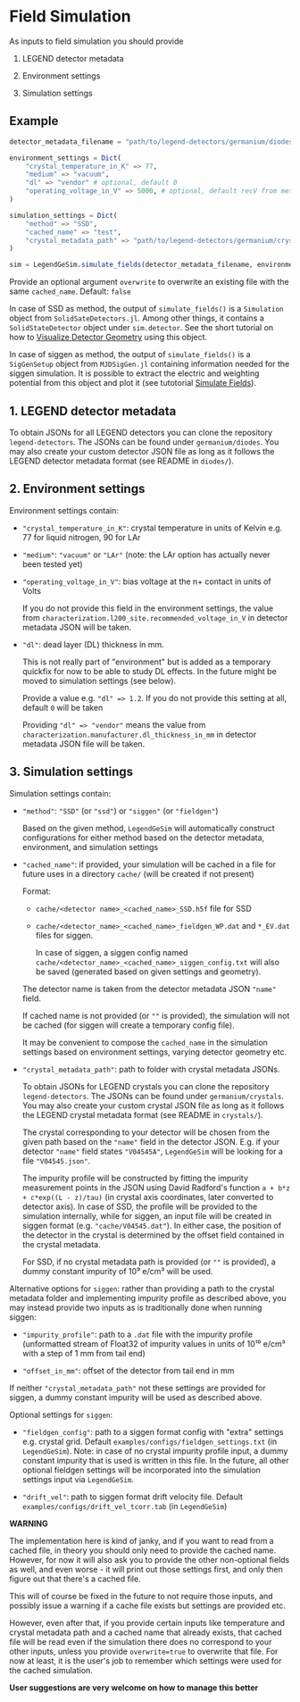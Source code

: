 # Field Simulation

As inputs to field simulation you should provide

1. LEGEND detector metadata

2. Environment settings

3. Simulation settings

## Example

```julia
detector_metadata_filename = "path/to/legend-detectors/germanium/diodes/V04545A.json"

environment_settings = Dict(
    "crystal_temperature_in_K" => 77, 
    "medium" => "vacuum", 
    "dl" => "vendor" # optional, default 0
    "operating_voltage_in_V" => 5000, # optional, default recV from metadata
)

simulation_settings = Dict(
    "method" => "SSD",
    "cached_name" => "test",
    "crystal_metadata_path" => "path/to/legend-detectors/germanium/crystals"
)

sim = LegendGeSim.simulate_fields(detector_metadata_filename, environment_settings, simulation_settings; overwrite=true)
```

Provide an optional argument `overwrite` to overwrite an existing file with the same `cached_name`. Default: `false`

In case of SSD as method, the output of `simulate_fields()` is a `Simulation` object from `SolidSateDetectors.jl`. Among other things, it contains a `SolidStateDetector` object under `sim.detector`. See the short tutorial on how to [Visualize Detector Geometry](@ref) using this object.

In case of siggen as method, the output of `simulate_fields()` is a `SigGenSetup` object from `MJDSigGen.jl` containing information needed for the siggen simulation. It is possible to extract the electric and weighting potential from this object and plot it (see tutotorial [Simulate Fields](@ref)).

## 1. LEGEND detector metadata

To obtain JSONs for all LEGEND detectors you can clone the repository `legend-detectors`. The JSONs can be found under `germanium/diodes`. You may also create your custom detector JSON file as long as it follows the LEGEND detector metadata format (see README in `diodes/`).

## 2. Environment settings

Environment settings contain:
- `"crystal_temperature_in_K"`: crystal temperature in units of Kelvin e.g. 77 for liquid nitrogen, 90 for LAr
- `"medium"`: `"vacuum"` or `"LAr"` (note: the LAr option has actually never been tested yet)
- `"operating_voltage_in_V"`: bias voltage at the n+ contact in units of Volts

    If you do not provide this field in the environment settings, the value from `characterization.l200_site.recommended_voltage_in_V` in detector metadata JSON will be taken.

- `"dl"`: dead layer (DL) thickness in mm.

    This is not really part of "environment" but is added as a temporary quickfix for now to be able to study DL effects. In the future might be moved to simulation settings (see below).

    Provide a value e.g. `"dl" => 1.2`. If you do not provide this setting at all, default `0` will be taken
    
    Providing `"dl" => "vendor"` means the value from `characterization.manufacturer.dl_thickness_in_mm` in detector metadata JSON file will be taken.

## 3. Simulation settings

Simulation settings contain:

- `"method"`: `"SSD"` (or `"ssd"`) or `"siggen"` (or `"fieldgen"`)

    Based on the given method, `LegendGeSim` will automatically construct configurations for either method based on the detector metadata, environment, and simulation settings

- `"cached_name"`: if provided, your simulation will be cached in a file for future uses in a directory `cache/` (will be created if not present)

    Format:

    - `cache/<detector name>_<cached_name>_SSD.h5f` file for SSD

    - `cache/<detector_name>_<cached_name>_fieldgen_WP.dat` and `*_EV.dat` files for siggen.
        
        In case of siggen, a siggen config named `cache/<detector_name>_<cached_name>_siggen_config.txt` will also be saved (generated based on given settings and geometry).
        
    The detector name is taken from the detector metadata JSON `"name"` field.
        
    If cached name is not provided (or `""` is provided), the simulation will not be cached (for siggen will create a temporary config file).
        
    It may be convenient to compose the `cached_name` in the simulation settings based on environment settings, varying detector geometry etc.

- `"crystal_metadata_path"`: path to folder with crystal metadata JSONs.

    To obtain JSONs for LEGEND crystals you can clone the repository `legend-detectors`. The JSONs can be found under `germanium/crystals`. You may also create your custom crystal JSON file as long as it follows the LEGEND crystal metadata format (see README in `crystals/`).

    The crystal corresponding to your detector will be chosen from the given path based on the `"name"` field in the detector JSON. E.g. if your detector `"name"` field states `"V04545A"`, `LegendGeSim` will be looking for a file `"V04545.json"`.
    
    The impurity profile will be constructed by fitting the impurity measurement points in the JSON using David Radford's function `a + b*z + c*exp((L - z)/tau)` (in crystal axis coordinates, later converted to detector axis). In case of SSD, the profile will be provided to the simulation internally, while for siggen, an input file will be created in siggen format (e.g. `"cache/V04545.dat"`). In either case, the position of the detector in the crystal is determined by the offset field contained in the crystal metadata.

    For SSD, if no crystal metadata path is provided (or `""` is provided), a dummy constant impurity of 10⁹ e/cm³ will be used.

Alternative options for `siggen`: rather than providing a path to the crystal metadata folder and implementing impurity profile as described above, you may instead provide two inputs as is traditionally done when running siggen:

- `"impurity_profile"`: path to a `.dat` file with the impurity profile (unformatted stream of Float32 of impurity values in units of 10¹⁰ e/cm³ with a step of 1 mm from tail end)

- `"offset_in_mm"`: offset of the detector from tail end in mm

If neither `"crystal_metadata_path"` not these settings are provided for siggen, a dummy constant impurity will be used as described above.

Optional settings for `siggen`:

- `"fieldgen_config"`: path to a siggen format config with "extra" settings e.g. crystal grid. Default `examples/configs/fieldgen_settings.txt` (in `LegendGeSim`). Note: in case of no crystal impurity profile input, a dummy constant impurity that is used is written in this file. In the future, all other optional fieldgen settings will be incorporated into the simulation settings input via `LegendGeSim`.

- `"drift_vel"`: path to siggen format drift velocity file. Default `examples/configs/drift_vel_tcorr.tab` (in `LegendGeSim`)

**WARNING**

The implementation here is kind of janky, and if you want to read from a cached file, in theory you should only need to provide the cached name. However, for now it will also ask you to provide the other non-optional fields as well, and even worse - it will print out those settings first, and only then figure out that there's a cached file.

This will of course be fixed in the future to not require those inputs, and possibly issue a warning if a cache file exists but settings are provided etc.

However, even after that, if you provide certain inputs like temperature and crystal metadata path and a cached name that already exists, that cached file will be read even if the simulation there does no correspond to your other inputs, unless you provide `overwrite=true` to overwrite that file. For now at least, it is the user's job to remember which settings were used for the cached simulation.

**User suggestions are very welcome on how to manage this better**    